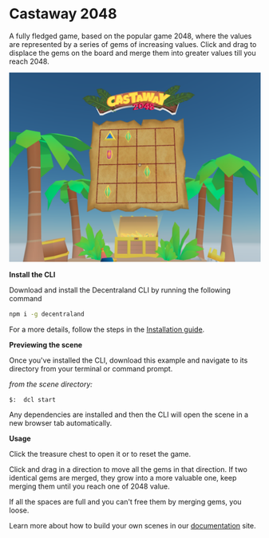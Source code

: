 # Castaway 2048

A fully fledged game, based on the popular game 2048, where the values are represented by a series of gems of increasing values. Click and drag to displace the gems on the board and merge them into greater values till you reach 2048.

![](screenshot/screenshot.png)

<!--
[Explore the scene](): this link takes you to a copy of the scene deployed to a remote server where you can interact with it just as if you were running `dcl start` locally.
-->

**Install the CLI**

Download and install the Decentraland CLI by running the following command

```bash
npm i -g decentraland
```

For a more details, follow the steps in the [Installation guide](https://docs.decentraland.org/documentation/installation-guide/).


**Previewing the scene**

Once you've installed the CLI, download this example and navigate to its directory from your terminal or command prompt.

_from the scene directory:_

```
$:  dcl start
```

Any dependencies are installed and then the CLI will open the scene in a new browser tab automatically.

**Usage**

Click the treasure chest to open it or to reset the game.

Click and drag in a direction to move all the gems in that direction. If two identical gems are merged, they grow into a more valuable one, keep merging them until you reach one of 2048 value.

If all the spaces are full and you can't free them by merging gems, you loose.

Learn more about how to build your own scenes in our [documentation](https://docs.decentraland.org/) site.